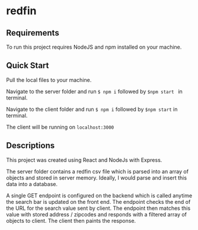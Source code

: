# redfin

## Requirements
To run this project requires NodeJS and npm installed on your machine.

## Quick Start
Pull the local files to your machine. 

Navigate to the server folder and run ```$ npm i``` followed by ```$npm start ``` in terminal.

Navigate to the client folder and run ```$ npm i``` followed by ```$npm start``` in terminal.

The client will be running on ```localhost:3000```

## Descriptions
This project was created using React and NodeJs with Express.

The server folder contains a redfin csv file which is parsed into an array of objects and stored in server memory.
Ideally, I would parse and insert this data into a database. 

A single GET endpoint is configured on the backend which is called anytime the search bar is updated on the front end.
The endpoint checks the end of the URL for the search value sent by client. 
The endpoint then matches this value with stored address / zipcodes and responds with a filtered array of objects to client. 
The client then paints the response.
